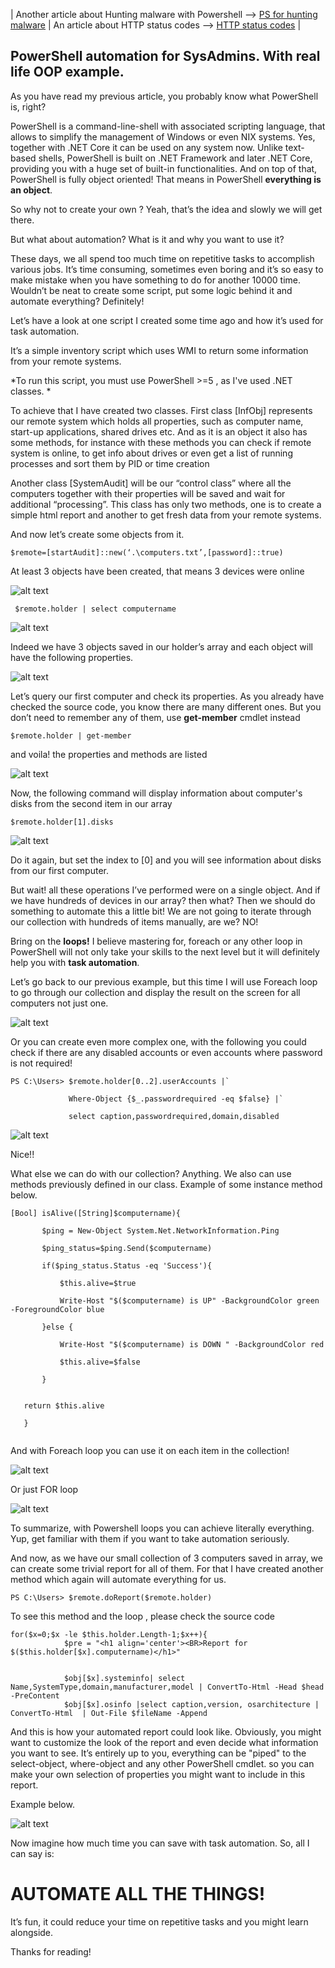 | Another article about Hunting malware with Powershell --> [PS for hunting malware](https://art-ek.github.io/pshell-virusTotal/) | An article about HTTP status codes –> [HTTP status codes](https://art-ek.github.io/HTTP-codes-URL-and-redirects/) |


## PowerShell automation for SysAdmins. With real life OOP example. ##

As you have read my previous article, you probably know what PowerShell is, right?

PowerShell is a command-line-shell with associated scripting language, that allows to simplify the management of Windows or even NIX systems. Yes, together with .NET Core it can be used on any system now. Unlike text-based shells, PowerShell is built on .NET Framework and later .NET Core, providing you with a huge set of built-in functionalities. And on top of that, PowerShell is fully object oriented! That means in PowerShell **everything is an object**.

So why not to create your own ? Yeah, that’s the idea and slowly we will get there.

But what about automation? What is it and why you want to use it?

These days, we all spend too much time on repetitive tasks to accomplish various jobs. It’s time consuming, sometimes even boring and it’s so easy to make mistake when you have something to do for another 10000 time. Wouldn’t be neat to create some script, put some logic behind it and automate everything? Definitely!

Let’s have a look at one script I created some time ago and how it’s used for task automation.

It’s a simple inventory script which uses WMI to return some information from your remote systems.

*To run this script, you must use PowerShell >=5 , as I've used .NET classes. *

To achieve that I have created two classes. First class [InfObj] represents our remote system which holds all properties, such as computer name, start-up applications, shared drives etc. And as it is an object it also has some methods, for instance with these methods you can check if remote system is online, to get info about drives or even get a list of running processes and sort them by PID or time creation

Another class [SystemAudit] will be our “control class” where all the computers together with their properties will be saved and wait for additional “processing”. This class has only two methods, one is to create a simple html report and another to get fresh data from your remote systems.

And now let’s create some objects from it.
```
$remote=[startAudit]::new(‘.\computers.txt’,[password]::true)
```

At least 3 objects have been created, that means 3 devices were online

![alt text](./0.png)

```
 $remote.holder | select computername
```
![alt text](./1.png)

Indeed we have 3 objects saved in our holder’s array and each object will have the following properties.

![alt text](./2.png)

Let’s query our first computer and check its properties. As you already have checked the source code, you know there are many different ones. But you don’t need to remember any of them, use **get-member** cmdlet instead

```
$remote.holder | get-member
```
and voila! the properties and methods are listed

![alt text](./3.png)

Now, the following command will display information about computer's disks from the second item in our array

```
$remote.holder[1].disks
```
![alt text](./4.png)

Do it again, but set the index to [0] and you will see information about disks from our first computer.

But wait! all these operations I’ve performed were on a single object. And if we have hundreds of devices in our array? then what? Then we should do something to automate this a little bit! We are not going to iterate through our collection with hundreds of items manually, are we? NO!

Bring on the **loops!** I believe mastering for, foreach or any other loop in PowerShell will not only take your skills to the next level but it will definitely help you with **task automation**.

Let’s go back to our previous example, but this time I will use Foreach loop to go through our collection and display the result on the screen for all computers not just one.

![alt text](./5.png)

Or you can create even more complex one, with the following you could check if there are any disabled accounts or even accounts where password is not required!

```
PS C:\Users> $remote.holder[0..2].userAccounts |`

             Where-Object {$_.passwordrequired -eq $false} |`

             select caption,passwordrequired,domain,disabled

```
![alt text](./6.png)

Nice!!

What else we can do with our collection? Anything. We also can use methods previously defined in our class. Example of some instance method below.

```
[Bool] isAlive([String]$computername){

       $ping = New-Object System.Net.NetworkInformation.Ping

       $ping_status=$ping.Send($computername)

       if($ping_status.Status -eq 'Success'){

           $this.alive=$true

           Write-Host "$($computername) is UP" -BackgroundColor green -ForegroundColor blue

       }else {

           Write-Host "$($computername) is DOWN " -BackgroundColor red

           $this.alive=$false    

       }
   

   return $this.alive 

   }
   
```

And with Foreach loop you can use it on each item in the collection!

![alt text](./7.png)

Or just FOR loop

![alt text](./8.png)

To summarize, with Powershell loops you can achieve literally everything. Yup, get familiar with them if you want to take automation seriously.

And now, as we have our small collection of 3 computers saved in array, we can create some trivial report for all of them. For that I have created another method which again will automate everything for us.

```
PS C:\Users> $remote.doReport($remote.holder)
```
To see this method and the loop , please check the source code

```
for($x=0;$x -le $this.holder.Length-1;$x++){
            $pre = "<h1 align='center'><BR>Report for $($this.holder[$x].computername)</h1>"

            
            $obj[$x].systeminfo| select Name,SystemType,domain,manufacturer,model | ConvertTo-Html -Head $head  -PreContent      
            $obj[$x].osinfo |select caption,version, osarchitecture | ConvertTo-Html  | Out-File $fileName -Append

```
And this is how your automated report could look like. Obviously, you might want to customize the look of the report and even decide what information you want to see. It’s entirely up to you, everything can be "piped" to the select-object, where-object and any other PowerShell cmdlet. so you can make your own selection of properties you might want to include in this report.

Example below.

![alt text](./9.png)


Now imagine how much time you can save with task automation. So, all I can say is:

 # AUTOMATE ALL THE THINGS! #

 It’s fun, it could reduce your time on repetitive tasks and you might learn alongside.

 Thanks for reading!

